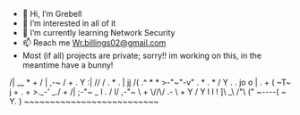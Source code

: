 - 👋 Hi, I’m Grebell
- 👀 I’m interested in all of it
- 🌱 I’m currently learning Network Security
- 📫 Reach me Wr.billings02@gmail.com
- Most (if all) projects are private; sorry!! im working on this, in the meantime have a bunny!
<div>
                      /|      __
*             +      / |   ,-~ /             +
     .              Y :|  //  /                .         *
         .          | jj /( .^     *
               *    >-"~"-v"              .        *        .
*                  /       Y
   .     .        jo  o    |     .            +
                 ( ~T~     j                     +     .
      +           >._-' _./         +
               /| ;-"~ _  l
  .           / l/ ,-"~    \     +
              \//\/      .- \
       +       Y        /    Y
               l       I     !
               ]\      _\    /"\
              (" ~----( ~   Y.  )
          ~~~~~~~~~~~~~~~~~~~~~~~~~~
</div>
<!---
Grebell/Grebell is a ✨ special ✨ repository because its `README.md` (this file) appears on your GitHub profile.
You can click the Preview link to take a look at your changes.
--->
